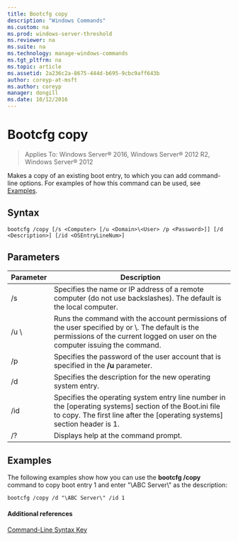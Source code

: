 ```yaml
---
title: Bootcfg copy
description: "Windows Commands"
ms.custom: na
ms.prod: windows-server-threshold
ms.reviewer: na
ms.suite: na
ms.technology: manage-windows-commands
ms.tgt_pltfrm: na
ms.topic: article
ms.assetid: 2a236c2a-8675-444d-b695-9cbc9aff643b
author: coreyp-at-msft
ms.author: coreyp
manager: dongill
ms.date: 10/12/2016
---
```


# Bootcfg copy

>Applies To: Windows Server&reg; 2016, Windows Server&reg; 2012 R2, Windows Server&reg; 2012

Makes a copy of an existing boot entry, to which you can add command-line options.
For examples of how this command can be used, see [Examples](#BKMK_examples).
## Syntax
```
bootcfg /copy [/s <Computer> [/u <Domain>\<User> /p <Password>]] [/d <Description>] [/id <OSEntryLineNum>]
```
## Parameters
|Parameter|Description|
|-------------|---------------|
|/s <Computer>|Specifies the name or IP address of a remote computer (do not use backslashes). The default is the local computer.|
|/u <Domain>\\<User>|Runs the command with the account permissions of the user specified by <User>or <Domain>\\<User>. The default is the permissions of the current logged on user on the computer issuing the command.|
|/p <Password>|Specifies the password of the user account that is specified in the **/u** parameter.|
|/d <Description>|Specifies the description for the new operating system entry.|
|/id <OSEntryLineNum>|Specifies the operating system entry line number in the [operating systems] section of the Boot.ini file to copy. The first line after the [operating systems] section header is 1.|
|/?|Displays help at the command prompt.|
## <a name="BKMK_examples"></a>Examples
The following examples show how you can use the **bootcfg /copy** command to copy boot entry 1 and enter "\ABC Server\\" as the description:
```
bootcfg /copy /d "\ABC Server\" /id 1
```
#### Additional references
[Command-Line Syntax Key](Command-Line-Syntax-Key.md)
